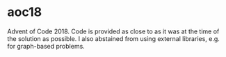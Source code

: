 # aoc18
Advent of Code 2018. Code is provided as close to as it was at the time of the solution as possible. I also abstained from using external libraries, e.g. for graph-based problems.
